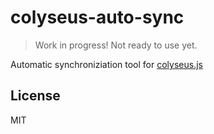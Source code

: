 # colyseus-auto-sync

> Work in progress! Not ready to use yet.

Automatic synchroniziation tool for [colyseus.js](https://github.com/gamestdio/colyseus.js)

## License

MIT
